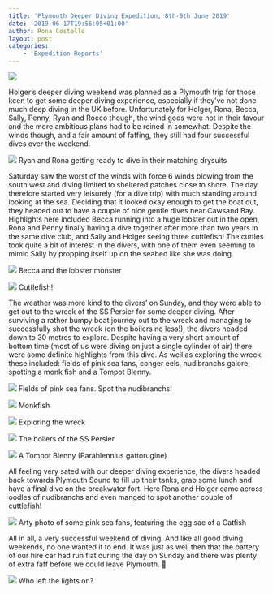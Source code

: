 ```yaml
---
title: 'Plymouth Deeper Diving Expedition, 8th-9th June 2019'
date: '2019-06-17T19:56:05+01:00'
author: Rona Costello
layout: post
categories:
    - 'Expedition Reports'
---
```


![](/assets/images/DeeperDiving8.png)

Holger’s deeper diving weekend was planned as a Plymouth trip for those keen to get some deeper diving experience, especially if they’ve not done much deep diving in the UK before. Unfortunately for Holger, Rona, Becca, Sally, Penny, Ryan and Rocco though, the wind gods were not in their favour and the more ambitious plans had to be reined in somewhat. Despite the winds though, and a fair amount of faffing, they still had four successful dives over the weekend.

![](/assets/images/DeeperDiving1.png)
Ryan and Rona getting ready to dive in their matching drysuits

Saturday saw the worst of the winds with force 6 winds blowing from the south west and diving limited to sheltered patches close to shore. The day therefore started very leisurely (for a dive trip) with much standing around looking at the sea. Deciding that it looked okay enough to get the boat out, they headed out to have a couple of nice gentle dives near Cawsand Bay. Highlights here included Becca running into a huge lobster out in the open, Rona and Penny finally having a dive together after more than two years in the same dive club, and Sally and Holger seeing three cuttlefish! The cuttles took quite a bit of interest in the divers, with one of them even seeming to mimic Sally by propping itself up on the seabed like she was doing.

![](/assets/images/DeeperDiving2.png)
Becca and the lobster monster

![](/assets/images/DeeperDiving3.png)
Cuttlefish!

The weather was more kind to the divers’ on Sunday, and they were able to get out to the wreck of the SS Persier for some deeper diving. After surviving a rather bumpy boat journey out to the wreck and managing to successfully shot the wreck (on the boilers no less!), the divers headed down to 30 metres to explore. Despite having a very short amount of bottom time (most of us were diving on just a single cylinder of air) there were some definite highlights from this dive. As well as exploring the wreck these included: fields of pink sea fans, conger eels, nudibranchs galore, spotting a monk fish and a Tompot Blenny.

![](/assets/images/DeeperDiving5.png)
Fields of pink sea fans. Spot the nudibranchs!

![](/assets/images/DeeperDiving4.png)
Monkfish

![](/assets/images/DeeperDiving6.png)
Exploring the wreck

![](/assets/images/DeeperDiving7.png)
The boilers of the SS Persier

![](/assets/images/DeeperDiving8.png)
A Tompot Blenny (Parablennius gattorugine)

All feeling very sated with our deeper diving experience, the divers headed back towards Plymouth Sound to fill up their tanks, grab some lunch and have a final dive on the breakwater fort. Here Rona and Holger came across oodles of nudibranchs and even manged to spot another couple of cuttlefish!

![](/assets/images/WhatsApp-Image-2019-06-12-at-16.15.56.jpeg)
Arty photo of some pink sea fans, featuring the egg sac of a Catfish

All in all, a very successful weekend of diving. And like all good diving weekends, no one wanted it to end. It was just as well then that the battery of our hire car had run flat during the day on Sunday and there was plenty of extra faff before we could leave Plymouth. 🙂

![](/assets/images/WhatsApp-Image-2019-06-09-at-18.41.25.jpeg)
Who left the lights on?
